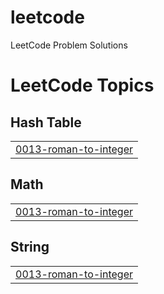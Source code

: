 # leetcode
LeetCode Problem Solutions

<!---LeetCode Topics Start-->
# LeetCode Topics
## Hash Table
|  |
| ------- |
| [0013-roman-to-integer](https://github.com/SahilB21/leetcode/tree/master/0013-roman-to-integer) |
## Math
|  |
| ------- |
| [0013-roman-to-integer](https://github.com/SahilB21/leetcode/tree/master/0013-roman-to-integer) |
## String
|  |
| ------- |
| [0013-roman-to-integer](https://github.com/SahilB21/leetcode/tree/master/0013-roman-to-integer) |
<!---LeetCode Topics End-->